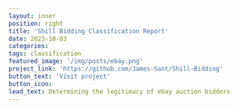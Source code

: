```yaml
---
layout: inner
position: right
title: 'Shill Bidding Classification Report'
date: 2023-10-03 
categories:
tags: classification
featured_image: '/img/posts/ebay.png'
project_link: 'https://github.com/James-Sant/Shill-Bidding'
button_text: 'Visit project'
button_icon: 
lead_text: Determining the legitimacy of ebay auction bidders
---
```

